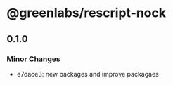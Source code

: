 # @greenlabs/rescript-nock

## 0.1.0

### Minor Changes

- e7dace3: new packages and improve packagaes
